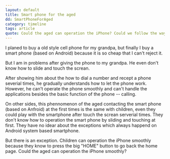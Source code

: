 ```yaml
---
layout: default
title: Smart phone for the aged
dd: SmartPhoneForAged
category: timeline
tags: article
quote: Could the aged can operation the iPhone? Could we follow the way of thinking of the aged and children to design products?
---
```

<p>I planed to buy a old style cell phone for my grandpa, but finally I buy a smart phone (based on Android) because it is so cheap that I can't reject it. </p>
<p>But I am in problems after giving the phone to my grandpa. He even don't know how to slide and touch the screan.</p>
<p>After showing him about the how to dial a number and recept a phone severial times, he gradually understands how to let the phone work.
However, he can't operate the phone smoothly and can't handle the applications besides the basic function of the phone -- calling. </p>
<p>On other sides, this phennomenon of the aged contacting the smart phone (based on Anfroid) at the first times is the same with children, even they could play with the smartphone after touch the screan serverial times.
They don't know how to operation the smart phone by sliding and touching at first. They have no idear about the exceptions which always happend on Android system based smartphone. </p>
<p>But there is an exception. Children can operation the iPhone smoothly because they know to press the big "HOME" button to go back the home page.
Could the aged can operation the iPhone smoothly?</p>
